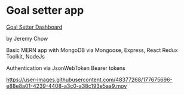 # Goal setter app
[Goal Setter Dashboard](https://mern-todo-app-jc.herokuapp.com/)

by Jeremy Chow

Basic MERN app with MongoDB via Mongoose, Express, React Redux Toolkit, NodeJs

Authentication via JsonWebToken Bearer tokens

https://user-images.githubusercontent.com/48377268/177675696-e88e8a01-4239-4408-a3c0-a38c193e5aa9.mov

